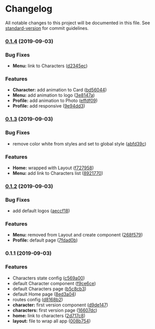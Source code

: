 # Changelog

All notable changes to this project will be documented in this file. See [standard-version](https://github.com/conventional-changelog/standard-version) for commit guidelines.

### [0.1.4](https://github.com/brunodhr/Breaking-Bad/compare/v0.1.3...v0.1.4) (2019-09-03)


### Bug Fixes

* **Menu:** link to Characters ([d2345ec](https://github.com/brunodhr/Breaking-Bad/commit/d2345ec))


### Features

* **Character:** add animation to Card ([bd56044](https://github.com/brunodhr/Breaking-Bad/commit/bd56044))
* **Menu:** add animation to logo ([3e8147a](https://github.com/brunodhr/Breaking-Bad/commit/3e8147a))
* **Profile:** add animation to Photo ([effdf09](https://github.com/brunodhr/Breaking-Bad/commit/effdf09))
* **Profile:** add responsive ([9e94dd3](https://github.com/brunodhr/Breaking-Bad/commit/9e94dd3))

### [0.1.3](https://github.com/brunodhr/Breaking-Bad/compare/v0.1.2...v0.1.3) (2019-09-03)


### Bug Fixes

* remove color white from styles and set to global style ([abfd39c](https://github.com/brunodhr/Breaking-Bad/commit/abfd39c))


### Features

* **Home:** wrapped with Layout ([f727958](https://github.com/brunodhr/Breaking-Bad/commit/f727958))
* **Menu:** add link to Characters list ([8921770](https://github.com/brunodhr/Breaking-Bad/commit/8921770))

### [0.1.2](https://github.com/brunodhr/Breaking-Bad/compare/v0.1.1...v0.1.2) (2019-09-03)


### Bug Fixes

* add default logos ([aeccf18](https://github.com/brunodhr/Breaking-Bad/commit/aeccf18))


### Features

* **Menu:** removed from Layout and create component ([268f579](https://github.com/brunodhr/Breaking-Bad/commit/268f579))
* **Profile:** default page ([7fdad0b](https://github.com/brunodhr/Breaking-Bad/commit/7fdad0b))

### 0.1.1 (2019-09-03)


### Features

* Characters state config ([c569a00](https://github.com/brunodhr/Breaking-Bad/commit/c569a00))
* default Character component ([f9ce6ce](https://github.com/brunodhr/Breaking-Bad/commit/f9ce6ce))
* default Characters page ([b5c8cb3](https://github.com/brunodhr/Breaking-Bad/commit/b5c8cb3))
* default Home page ([8ed3a04](https://github.com/brunodhr/Breaking-Bad/commit/8ed3a04))
* routes config ([d8168b2](https://github.com/brunodhr/Breaking-Bad/commit/d8168b2))
* **character:** first version component ([d9de147](https://github.com/brunodhr/Breaking-Bad/commit/d9de147))
* **characters:** first version page ([16607dc](https://github.com/brunodhr/Breaking-Bad/commit/16607dc))
* **home:** link to characters ([2d717c8](https://github.com/brunodhr/Breaking-Bad/commit/2d717c8))
* **layout:** file to wrap all app ([008b754](https://github.com/brunodhr/Breaking-Bad/commit/008b754))
